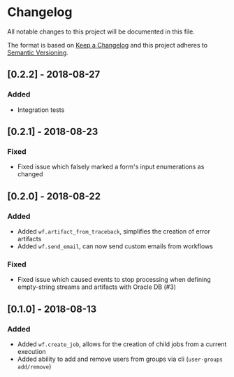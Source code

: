 # Changelog
All notable changes to this project will be documented in this file.

The format is based on [Keep a Changelog](http://keepachangelog.com/en/1.0.0/)
and this project adheres to [Semantic Versioning](http://semver.org/spec/v2.0.0.html).

## [0.2.2] - 2018-08-27
### Added
- Integration tests

## [0.2.1] - 2018-08-23
### Fixed
- Fixed issue which falsely marked a form's input enumerations as changed

## [0.2.0] - 2018-08-22
### Added
- Added `wf.artifact_from_traceback`, simplifies the creation of error artifacts
- Added `wf.send_email`, can now send custom emails from workflows

### Fixed
- Fixed issue which caused events to stop processing when defining empty-string streams
  and artifacts with Oracle DB (#3)

## [0.1.0] - 2018-08-13
### Added
- Added `wf.create_job`, allows for the creation of child jobs from a current execution
- Added ability to add and remove users from groups via cli (`user-groups add/remove`)